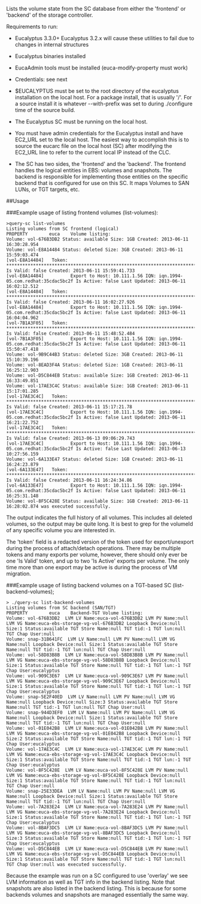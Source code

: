 Lists the volume state from the SC database from either the 'frontend' or 'backend' of the storage controller.

Requirements to run:
* Eucalyptus 3.3.0+ Eucalyptus 3.2.x will cause these utilities to fail due to changes in internal structures
* Eucalyptus binaries installed
* EucaAdmin tools must be installed (euca-modify-property must work)
* Credentials: see next
* $EUCALYPTUS must be set to the root directory of the eucalyptus installation on the local host. For a package install, that is usually '/'. For a
source install it is whatever --with-prefix was set to during ./configure time of the source build.

* The Eucalyptus SC must be running on the local host.
* You must have admin credentials for the Eucalyptus install and have EC2_URL set to the local host. The easiest way to accomplish this is to source the eucarc file
on the local host (SC) after modifying the EC2_URL line to refer to the current local IP instead of the CLC.

* The SC has two sides, the 'frontend' and the 'backend'. The frontend handles the logical entities in EBS: volumes and snapshots. The backend is responsible for
implementing those entities on the specific backend that is configured for use on this SC. It maps Volumes to SAN LUNs, or TGT targets, etc.

##Usage

###Example usage of listing frontend volumes (list-volumes):

    >query-sc list-volumes
    Listing volumes from SC frontend (logical)
    PROPERTY        euca    Volume listing:
    Volume: vol-676B3DB2 Status: available Size: 1GB Created: 2013-06-11 16:30:28.954
    Volume: vol-E8A14484 Status: deleted Size: 3GB Created: 2013-06-11 15:59:03.474
    [vol-E8A14484]   Token: ****************************************************************************IPAg Is Valid: false Created: 2013-06-11 15:59:41.733
    [vol-E8A14484]          Export to Host: 10.111.1.56 IQN: iqn.1994-05.com.redhat:35cdac5bc2f Is Active: false Last Updated: 2013-06-11 16:02:12.512
    [vol-E8A14484]   Token: ****************************************************************************6tLi Is Valid: false Created: 2013-06-11 16:02:27.926
    [vol-E8A14484]          Export to Host: 10.111.1.56 IQN: iqn.1994-05.com.redhat:35cdac5bc2f Is Active: false Last Updated: 2013-06-11 16:04:04.962
    [vol-7B1A3F05]   Token: ****************************************************************************yq5B Is Valid: false Created: 2013-06-11 15:48:52.484
    [vol-7B1A3F05]          Export to Host: 10.111.1.56 IQN: iqn.1994-05.com.redhat:35cdac5bc2f Is Active: false Last Updated: 2013-06-11 15:50:47.418
    Volume: vol-9B9C44B3 Status: deleted Size: 3GB Created: 2013-06-11 15:10:39.196
    Volume: vol-8EAD3F4A Status: deleted Size: 1GB Created: 2013-06-11 16:25:12.903
    Volume: vol-D5C844EB Status: available Size: 1GB Created: 2013-06-11 16:33:49.851
    Volume: vol-17AE3C4C Status: available Size: 1GB Created: 2013-06-11 15:17:01.285
    [vol-17AE3C4C]   Token: ****************************************************************************SDpg Is Valid: false Created: 2013-06-11 15:17:21.78
    [vol-17AE3C4C]          Export to Host: 10.111.1.56 IQN: iqn.1994-05.com.redhat:35cdac5bc2f Is Active: false Last Updated: 2013-06-11 16:21:22.752
    [vol-17AE3C4C]   Token: ****************************************************************************oCrF Is Valid: false Created: 2013-06-13 09:06:29.743
    [vol-17AE3C4C]          Export to Host: 10.111.1.56 IQN: iqn.1994-05.com.redhat:35cdac5bc2f Is Active: false Last Updated: 2013-06-13 10:27:56.159
    Volume: vol-6A133E47 Status: deleted Size: 1GB Created: 2013-06-11 16:24:23.879
    [vol-6A133E47]   Token: ****************************************************************************AoGd Is Valid: false Created: 2013-06-11 16:24:34.86
    [vol-6A133E47]          Export to Host: 10.111.1.56 IQN: iqn.1994-05.com.redhat:35cdac5bc2f Is Active: false Last Updated: 2013-06-11 16:25:31.148
    Volume: vol-8F5C428E Status: available Size: 1GB Created: 2013-06-11 16:28:02.874 was executed successfully.


The output indicates the full history of all volumes. This includes all deleted volumes, so the output may be quite long. It is best to grep for the volumeId of any specific volume
you are interested in.

The 'token' field is a redacted version of the token used for export/unexport during the process of attach/detach operations. There may be multiple tokens and many exports per volume,
however, there should only ever be one 'Is Valid' token, and up to two 'Is Active' exports per volume. The only time more than one export may be active is during the process of VM
migration.

###Example usage of listing backend volumes on a TGT-based SC (list-backend-volumes);

    > ./query-sc list-backend-volumes
    Listing volumes from SC backend (SAN/TGT)
    PROPERTY        euca    Backend-TGT Volume listing:
    Volume: vol-676B3DB2  LVM LV Name:euca-vol-676B3DB2 LVM PV Name:null LVM VG Name:euca-ebs-storage-vg-vol-676B3DB2 Loopback Device:null Size:1 Status:available TGT Store Name:null TGT tid:-1 TGT lun:null TGT Chap User:null
    Volume: snap-31B641FC  LVM LV Name:null LVM PV Name:null LVM VG Name:null Loopback Device:null Size:1 Status:available TGT Store Name:null TGT tid:-1 TGT lun:null TGT Chap User:null
    Volume: vol-58D83B8B  LVM LV Name:euca-vol-58D83B8B LVM PV Name:null LVM VG Name:euca-ebs-storage-vg-vol-58D83B8B Loopback Device:null Size:1 Status:available TGT Store Name:null TGT tid:-1 TGT lun:-1 TGT Chap User:eucalyptus
    Volume: vol-909C3E67  LVM LV Name:euca-vol-909C3E67 LVM PV Name:null LVM VG Name:euca-ebs-storage-vg-vol-909C3E67 Loopback Device:null Size:1 Status:available TGT Store Name:null TGT tid:-1 TGT lun:-1 TGT Chap User:eucalyptus
    Volume: snap-5E2F40ED  LVM LV Name:null LVM PV Name:null LVM VG Name:null Loopback Device:null Size:3 Status:available TGT Store Name:null TGT tid:-1 TGT lun:null TGT Chap User:null
    Volume: snap-944D3EF0  LVM LV Name:null LVM PV Name:null LVM VG Name:null Loopback Device:null Size:1 Status:available TGT Store Name:null TGT tid:-1 TGT lun:null TGT Chap User:null
    Volume: vol-01E042B8  LVM LV Name:euca-vol-01E042B8 LVM PV Name:null LVM VG Name:euca-ebs-storage-vg-vol-01E042B8 Loopback Device:null Size:2 Status:available TGT Store Name:null TGT tid:-1 TGT lun:-1 TGT Chap User:eucalyptus
    Volume: vol-17AE3C4C  LVM LV Name:euca-vol-17AE3C4C LVM PV Name:null LVM VG Name:euca-ebs-storage-vg-vol-17AE3C4C Loopback Device:null Size:1 Status:available TGT Store Name:null TGT tid:-1 TGT lun:-1 TGT Chap User:eucalyptus
    Volume: vol-8F5C428E  LVM LV Name:euca-vol-8F5C428E LVM PV Name:null LVM VG Name:euca-ebs-storage-vg-vol-8F5C428E Loopback Device:null Size:1 Status:available TGT Store Name:null TGT tid:-1 TGT lun:null TGT Chap User:null
    Volume: snap-25E33DEA  LVM LV Name:null LVM PV Name:null LVM VG Name:null Loopback Device:null Size:1 Status:available TGT Store Name:null TGT tid:-1 TGT lun:null TGT Chap User:null
    Volume: vol-7A283E24  LVM LV Name:euca-vol-7A283E24 LVM PV Name:null LVM VG Name:euca-ebs-storage-vg-vol-7A283E24 Loopback Device:null Size:1 Status:available TGT Store Name:null TGT tid:-1 TGT lun:-1 TGT Chap User:eucalyptus
    Volume: vol-8BAF3DC5  LVM LV Name:euca-vol-8BAF3DC5 LVM PV Name:null LVM VG Name:euca-ebs-storage-vg-vol-8BAF3DC5 Loopback Device:null Size:3 Status:available TGT Store Name:null TGT tid:-1 TGT lun:-1 TGT Chap User:eucalyptus
    Volume: vol-D5C844EB  LVM LV Name:euca-vol-D5C844EB LVM PV Name:null LVM VG Name:euca-ebs-storage-vg-vol-D5C844EB Loopback Device:null Size:1 Status:available TGT Store Name:null TGT tid:-1 TGT lun:null TGT Chap User:null was executed successfully.

Because the example was run on a SC configured to use 'overlay' we see LVM information as well as TGT info in the backend listing. Note that snapshots are also listed in the backend listing. This is because for some backends volumes and snapshots are managed essentially the same way.


